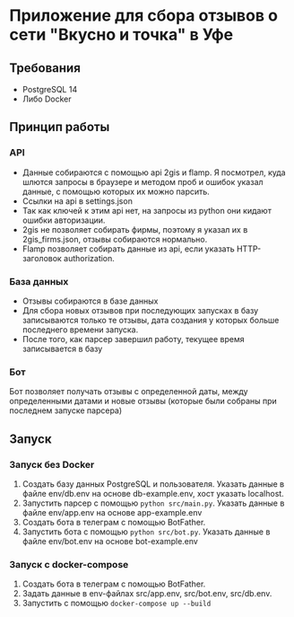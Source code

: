 # Приложение для сбора отзывов о сети "Вкусно и точка" в Уфе

## Требования
- PostgreSQL 14
- Либо Docker

## Принцип работы
### API
- Данные собираются с помощью api 2gis и flamp. Я посмотрел, куда шлются запросы в браузере и методом проб и ошибок указал данные, с помощью которых их можно парсить.
- Ссылки на api в settings.json
- Так как ключей к этим api нет, на запросы из python они кидают ошибки авторизации.
- 2gis не позволяет собирать фирмы, поэтому я указал их в 2gis_firms.json, отзывы собираются нормально.
- Flamp позволяет собирать данные из api, если указать HTTP-заголовок authorization.

### База данных
- Отзывы собираются в базе данных
- Для сбора новых отзывов при последующих запусках в базу записываются только те отзывы, дата создания у которых больше последнего времени запуска.
- После того, как парсер завершил работу, текущее время записывается в базу

### Бот
Бот позволяет получать отзывы с определенной даты, между определенными датами и новые отзывы (которые были собраны при последнем запуске парсера)

## Запуск
### Запуск без Docker
1. Создать базу данных PostgreSQL и пользователя. Указать данные в файле env/db.env на основе db-example.env, хост указать localhost.
2. Запустить парсер с помощью ```python src/main.py```. Указать данные в файле env/app.env на основе app-example.env
3. Создать бота в телеграм с помощью BotFather.
4. Запустить бота с помощью ```python src/bot.py```. Указать данные в файле env/bot.env на основе bot-example.env

### Запуск с docker-compose
1. Создать бота в телеграм с помощью BotFather.
2. Задать данные в env-файлах src/app.env, src/bot.env, src/db.env.
3. Запустить с помощью ```docker-compose up --build```